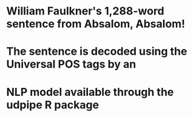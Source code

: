 # William Faulkner's 1,288-word sentence from Absalom, Absalom!
# The sentence is decoded using the Universal POS tags by an
# NLP model available through the udpipe R package
